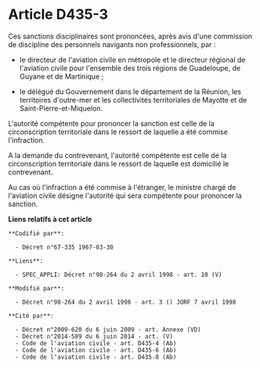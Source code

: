 # Article D435-3

Ces sanctions disciplinaires sont prononcées, après avis d'une commission de discipline des personnels navigants non
professionnels, par :

- le directeur de l'aviation civile en métropole et le directeur régional de l'aviation civile pour l'ensemble des trois
régions de Guadeloupe, de Guyane et de Martinique ;

- le délégué du Gouvernement dans le département de la Réunion, les territoires d'outre-mer et les collectivités
territoriales de Mayotte et de Saint-Pierre-et-Miquelon.

L'autorité compétente pour prononcer la sanction est celle de la circonscription territoriale dans le ressort de laquelle a
été commise l'infraction.

A la demande du contrevenant, l'autorité compétente est celle de la circonscription territoriale dans le ressort de laquelle
est domicilié le contrevenant.

Au cas où l'infraction a été commise à l'étranger, le ministre chargé de l'aviation civile désigne l'autorité qui sera
compétente pour prononcer la sanction.

**Liens relatifs à cet article**

	**Codifié par**:

	  - Décret n°67-335 1967-03-30

	**Liens**:

	  - SPEC_APPLI: Décret n°98-264 du 2 avril 1998 - art. 10 (V)

	**Modifié par**:

	  - Décret n°98-264 du 2 avril 1998 - art. 3 () JORF 7 avril 1998

	**Cité par**:

	  - Décret n°2009-620 du 6 juin 2009 - art. Annexe (VD)
	  - Décret n°2014-589 du 6 juin 2014 - art. (V)
	  - Code de l'aviation civile - art. D435-4 (Ab)
	  - Code de l'aviation civile - art. D435-6 (Ab)
	  - Code de l'aviation civile - art. D435-8 (Ab)
